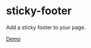 # sticky-footer 

Add a sticky footer to your page.

[Demo](http://codepen.io/imousmoutis/pen/mVWoaj)
